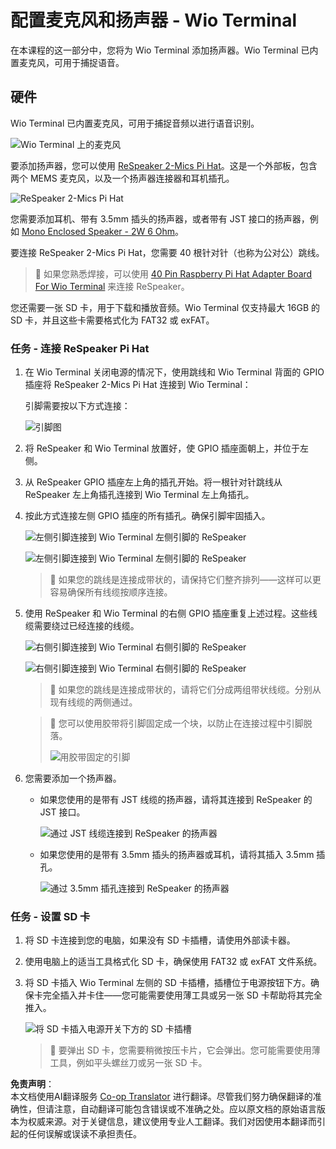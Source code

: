 <!--
CO_OP_TRANSLATOR_METADATA:
{
  "original_hash": "93d352de36526b8990e41dd538100324",
  "translation_date": "2025-08-25T00:31:42+00:00",
  "source_file": "6-consumer/lessons/1-speech-recognition/wio-terminal-microphone.md",
  "language_code": "zh"
}
-->
# 配置麦克风和扬声器 - Wio Terminal

在本课程的这一部分中，您将为 Wio Terminal 添加扬声器。Wio Terminal 已内置麦克风，可用于捕捉语音。

## 硬件

Wio Terminal 已内置麦克风，可用于捕捉音频以进行语音识别。

![Wio Terminal 上的麦克风](../../../../../translated_images/wio-mic.3f8c843dbe8ad917424037a93e3d25c62634add00a04dd8e091317b5a7a90088.zh.png)

要添加扬声器，您可以使用 [ReSpeaker 2-Mics Pi Hat](https://www.seeedstudio.com/ReSpeaker-2-Mics-Pi-HAT.html)。这是一个外部板，包含两个 MEMS 麦克风，以及一个扬声器连接器和耳机插孔。

![ReSpeaker 2-Mics Pi Hat](../../../../../translated_images/respeaker.f5d19d1c6b14ab1676d24ac2764e64fac5339046ae07be8b45ce07633d61b79b.zh.png)

您需要添加耳机、带有 3.5mm 插头的扬声器，或者带有 JST 接口的扬声器，例如 [Mono Enclosed Speaker - 2W 6 Ohm](https://www.seeedstudio.com/Mono-Enclosed-Speaker-2W-6-Ohm-p-2832.html)。

要连接 ReSpeaker 2-Mics Pi Hat，您需要 40 根针对针（也称为公对公）跳线。

> 💁 如果您熟悉焊接，可以使用 [40 Pin Raspberry Pi Hat Adapter Board For Wio Terminal](https://www.seeedstudio.com/40-Pin-Raspberry-Pi-Hat-Adapter-Board-For-Wio-Terminal-p-4730.html) 来连接 ReSpeaker。

您还需要一张 SD 卡，用于下载和播放音频。Wio Terminal 仅支持最大 16GB 的 SD 卡，并且这些卡需要格式化为 FAT32 或 exFAT。

### 任务 - 连接 ReSpeaker Pi Hat

1. 在 Wio Terminal 关闭电源的情况下，使用跳线和 Wio Terminal 背面的 GPIO 插座将 ReSpeaker 2-Mics Pi Hat 连接到 Wio Terminal：

    引脚需要按以下方式连接：

    ![引脚图](../../../../../translated_images/wio-respeaker-wiring-0.767f80aa6508103880d256cdf99ee7219e190db257c7261e4aec219759dc67b9.zh.png)

1. 将 ReSpeaker 和 Wio Terminal 放置好，使 GPIO 插座面朝上，并位于左侧。

1. 从 ReSpeaker GPIO 插座左上角的插孔开始。将一根针对针跳线从 ReSpeaker 左上角插孔连接到 Wio Terminal 左上角插孔。

1. 按此方式连接左侧 GPIO 插座的所有插孔。确保引脚牢固插入。

    ![左侧引脚连接到 Wio Terminal 左侧引脚的 ReSpeaker](../../../../../translated_images/wio-respeaker-wiring-1.8d894727f2ba24004824ee5e06b83b6d10952550003a3efb603182121521b0ef.zh.png)

    ![左侧引脚连接到 Wio Terminal 左侧引脚的 ReSpeaker](../../../../../translated_images/wio-respeaker-wiring-2.329e1cbd306e754f8ffe56f9294794f4a8fa123860d76067a79e9ea385d1bf56.zh.png)

    > 💁 如果您的跳线是连接成带状的，请保持它们整齐排列——这样可以更容易确保所有线缆按顺序连接。

1. 使用 ReSpeaker 和 Wio Terminal 的右侧 GPIO 插座重复上述过程。这些线缆需要绕过已经连接的线缆。

    ![右侧引脚连接到 Wio Terminal 右侧引脚的 ReSpeaker](../../../../../translated_images/wio-respeaker-wiring-3.75b0be447e2fa9307a6a954f9ae8a71b77e39ada6a5ef1a059d341dc850fd90c.zh.png)

    ![右侧引脚连接到 Wio Terminal 右侧引脚的 ReSpeaker](../../../../../translated_images/wio-respeaker-wiring-4.aa9cd434d8779437de720cba2719d83992413caed1b620b6148f6c8924889afb.zh.png)

    > 💁 如果您的跳线是连接成带状的，请将它们分成两组带状线缆。分别从现有线缆的两侧通过。

    > 💁 您可以使用胶带将引脚固定成一个块，以防止在连接过程中引脚脱落。
    >
    > ![用胶带固定的引脚](../../../../../translated_images/wio-respeaker-wiring-5.af117c20acf622f3cd656ccd8f4053f8845d6aaa3af164d24cb7dbd54a4bb470.zh.png)

1. 您需要添加一个扬声器。

    * 如果您使用的是带有 JST 线缆的扬声器，请将其连接到 ReSpeaker 的 JST 接口。

      ![通过 JST 线缆连接到 ReSpeaker 的扬声器](../../../../../translated_images/respeaker-jst-speaker.a441d177809df9458041a2012dd336dbb22c00a5c9642647109d2940a50d6fcc.zh.png)

    * 如果您使用的是带有 3.5mm 插头的扬声器或耳机，请将其插入 3.5mm 插孔。

      ![通过 3.5mm 插孔连接到 ReSpeaker 的扬声器](../../../../../translated_images/respeaker-35mm-speaker.ad79ef4f128c7751f0abf854869b6b779c90c12ae3e48909944a7e48aeee3c7e.zh.png)

### 任务 - 设置 SD 卡

1. 将 SD 卡连接到您的电脑，如果没有 SD 卡插槽，请使用外部读卡器。

1. 使用电脑上的适当工具格式化 SD 卡，确保使用 FAT32 或 exFAT 文件系统。

1. 将 SD 卡插入 Wio Terminal 左侧的 SD 卡插槽，插槽位于电源按钮下方。确保卡完全插入并卡住——您可能需要使用薄工具或另一张 SD 卡帮助将其完全推入。

    ![将 SD 卡插入电源开关下方的 SD 卡插槽](../../../../../translated_images/wio-sd-card.acdcbe322fa4ee7f8f9c8cc015b3263964bb26ab5c7e25b41747988cc5280d64.zh.png)

    > 💁 要弹出 SD 卡，您需要稍微按压卡片，它会弹出。您可能需要使用薄工具，例如平头螺丝刀或另一张 SD 卡。

**免责声明**：  
本文档使用AI翻译服务 [Co-op Translator](https://github.com/Azure/co-op-translator) 进行翻译。尽管我们努力确保翻译的准确性，但请注意，自动翻译可能包含错误或不准确之处。应以原文档的原始语言版本为权威来源。对于关键信息，建议使用专业人工翻译。我们对因使用本翻译而引起的任何误解或误读不承担责任。